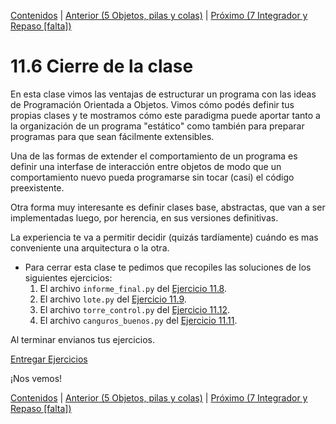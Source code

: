 [Contenidos](../Contenidos.md) \| [Anterior (5 Objetos, pilas y colas)](05_Pilas_Colas.md) \| [Próximo (7 Integrador y Repaso [falta])](07_Integrador.md)

# 11.6 Cierre de la clase

En esta clase vimos las ventajas de estructurar un programa con las ideas de Programación Orientada a Objetos. Vimos cómo podés definir tus propias clases y te mostramos cómo este paradigma puede aportar tanto a la organización de un programa "estático" como también para preparar programas para que sean fácilmente extensibles. 

Una de las formas de extender el comportamiento de un programa es definir una interfase de interacción entre objetos de modo que un comportamiento nuevo pueda programarse sin tocar (casi) el código preexistente. 

Otra forma muy interesante es definir clases base, abstractas, que van a ser implementadas luego, por herencia, en sus versiones definitivas. 

La experiencia te va a permitir decidir (quizás tardíamente) cuándo es mas conveniente una arquitectura o la otra.

* Para cerrar esta clase te pedimos que recopiles las soluciones de los siguientes ejercicios:
    1. El archivo `informe_final.py` del [Ejercicio 11.8](../11_Clases_y_Objetos/03_Herencia.md#ejercicio-118-volvamos-a-armar-todo).
    2. El archivo `lote.py` del [Ejercicio 11.9](../11_Clases_y_Objetos/04_Métodos_Especiales.md#ejercicio-119-mejor-salida-para-objetos).
    3. El archivo `torre_control.py` del [Ejercicio 11.12](../11_Clases_y_Objetos/05_Pilas_Colas.md#ejercicio-1112-torre-de-control).
    4. El archivo `canguros_buenos.py` del [Ejercicio 11.11](../11_Clases_y_Objetos/05_Pilas_Colas.md#ejercicio-1111-canguros-buenos-y-canguros-malos).


Al terminar envianos tus ejercicios.

[Entregar Ejercicios](http://programacionpython.ecyt.unsam.edu.ar/unit/submission/9)

¡Nos vemos!


[Contenidos](../Contenidos.md) \| [Anterior (5 Objetos, pilas y colas)](05_Pilas_Colas.md) \| [Próximo (7 Integrador y Repaso [falta])](07_Integrador.md)

